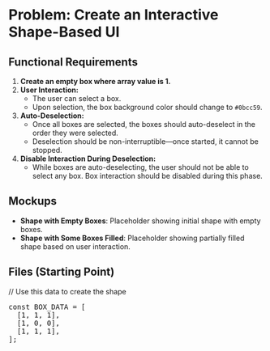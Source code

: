 # Problem: Create an Interactive Shape-Based UI

## Functional Requirements

1. **Create an empty box where array value is 1.**
2. **User Interaction:**
   - The user can select a box.
   - Upon selection, the box background color should change to `#0bcc59`.
3. **Auto-Deselection:**
   - Once all boxes are selected, the boxes should auto-deselect in the order they were selected.
   - Deselection should be non-interruptible—once started, it cannot be stopped.
4. **Disable Interaction During Deselection:**
   - While boxes are auto-deselecting, the user should not be able to select any box. Box interaction should be disabled during this phase.

## Mockups

- **Shape with Empty Boxes**: Placeholder showing initial shape with empty boxes.
- **Shape with Some Boxes Filled**: Placeholder showing partially filled shape based on user interaction.

## Files (Starting Point)
// Use this data to create the shape
<pre>
const BOX_DATA = [
  [1, 1, 1],
  [1, 0, 0],
  [1, 1, 1],
];
</pre>

